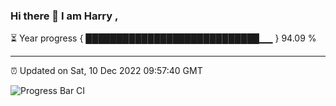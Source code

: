 ### Hi there 👋 I am Harry , 

⏳ Year progress { ████████████████████████████▁▁ } 94.09 %

---

⏰ Updated on Sat, 10 Dec 2022 09:57:40 GMT

![Progress Bar CI](https://github.com/duykhang68/duykhang68/workflows/Progress%20Bar%20CI/badge.svg)
